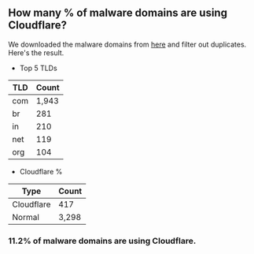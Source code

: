 ## How many % of malware domains are using Cloudflare?


We downloaded the malware domains from [here](https://urlhaus.abuse.ch) and filter out duplicates.
Here's the result.


[//]: # (start replacement)


- Top 5 TLDs

| TLD | Count |
| --- | --- |
| com | 1,943 |
| br | 281 |
| in | 210 |
| net | 119 |
| org | 104 |


- Cloudflare %

| Type | Count |
| --- | --- |
| Cloudflare | 417 |
| Normal | 3,298 |


### 11.2% of malware domains are using Cloudflare.